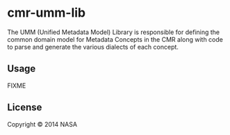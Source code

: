 # cmr-umm-lib

The UMM (Unified Metadata Model) Library is responsible for defining the common domain model for Metadata Concepts in the CMR along with code to parse and generate the various dialects of each concept.

## Usage

FIXME

## License

Copyright © 2014 NASA
